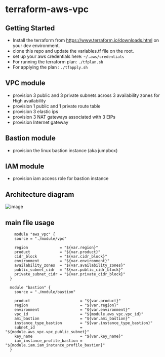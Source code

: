 # terraform-aws-vpc

## Getting Started

- Install the terraform from https://www.terraform.io/downloads.html on your dev environment.
- clone this repo and update the variables.tf file on the root.
- set up your aws credentials here: `~/.aws/credentials`
- For running the terraform plan:   `./tfplan.sh`
- For applying the plan         :   `./tfapply.sh`


## VPC module

- provision 3 public and 3 private subnets across 3 availability zones for High availability
- provision 1 public and 1 private route table
- provision 3 elastic ips
- provision 3 NAT gateways associated with 3 EIPs
- provision Internet gateway

## Bastion module

- provision the linux bastion instance (aka jumpbox)

## IAM module

- provision iam access role for bastion instance

## Architecture diagram

![image](https://user-images.githubusercontent.com/11966883/29213723-25a0aa38-7ec2-11e7-8c96-9791d83b5700.png)

## main file usage

```hcl
    module "aws_vpc" {
    source = "./module/vpc"

    region              = "${var.region}"
    product             = "${var.product}"
    cidr_block          = "${var.cidr_block}"
    environment         = "${var.environment}"
    availability_zones  = "${var.availability_zones}"
    public_subnet_cidr  = "${var.public_cidr_block}"
    private_subnet_cidr = "${var.private_cidr_block}"
  }

  module "bastion" {
    source = "./module/bastion"

    product                      = "${var.product}"
    region                       = "${var.region}"
    environment                  = "${var.environment}"
    vpc_id                       = "${module.aws_vpc.vpc_id}"
    ami_bastion                  = "${var.ami_bastion}"
    instance_type_bastion        = "${var.instance_type_bastion}"
    subnet_id                    = "${module.aws_vpc.vpc_public_subnet}"
    key_name                     = "${var.key_name}"
    iam_instance_profile_bastion = "${module.iam.iam_instance_profile_bastion}"
  }
```
